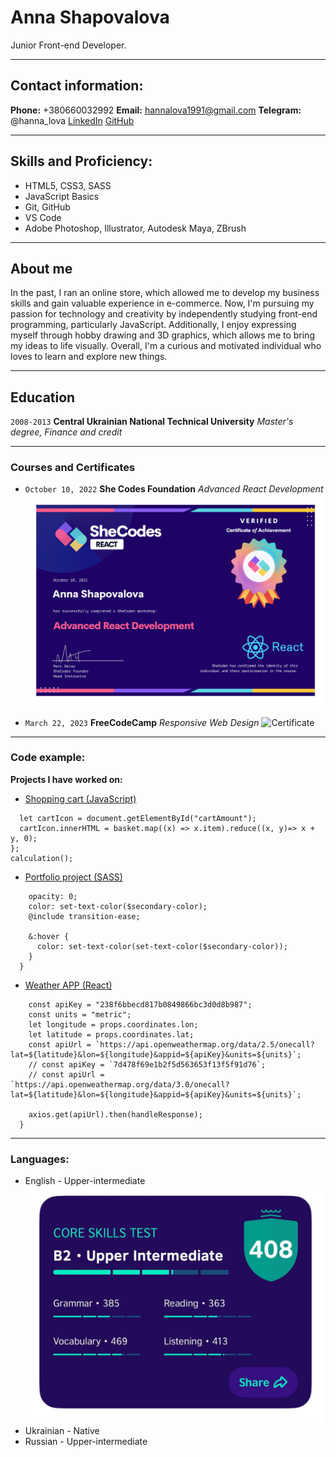 # Anna Shapovalova
Junior Front-end Developer.

---

## Contact information:

__Phone:__ +380660032992
__Email:__ hannalova1991@gmail.com
__Telegram:__ @hanna_lova
[LinkedIn](https://www.linkedin.com/in/anna-shapovalova-63116b238/)
[GitHub](https://github.com/hannashapovalova)

---

## Skills and Proficiency:

* HTML5, CSS3, SASS
* JavaScript Basics
* Git, GitHub
* VS Code
* Adobe Photoshop, Illustrator, Autodesk Maya, ZBrush

---

## About me

In the past, I ran an online store, which allowed me to develop my business skills and gain valuable experience in e-commerce. Now, I'm pursuing my passion for technology and creativity by independently studying front-end programming, particularly JavaScript. Additionally, I enjoy expressing myself through hobby drawing and 3D graphics, which allows me to bring my ideas to life visually. Overall, I'm a curious and motivated individual who loves to learn and explore new things.

---

## Education

`2008-2013`
__Central Ukrainian National Technical University__
*Master's degree, Finance and credit*

---

### Courses and Certificates

* `October 10, 2022`
__She Codes Foundation__
*Advanced React Development*
![Certificate](./images/sheCodes.png)

* `March 22, 2023`
__FreeCodeCamp__
*Responsive Web Design*
![Certificate](./images/freeCodeCamp.png.png)

---

### Code example:

__Projects I have worked on:__

* [Shopping cart (JavaScript)](https://github.com/hannashapovalova/shoping-cart-js.git)
``` let calculation = () => {
  let cartIcon = document.getElementById("cartAmount");
  cartIcon.innerHTML = basket.map((x) => x.item).reduce((x, y)=> x + y, 0);
};
calculation();
 ```
* [Portfolio project (SASS)](https://github.com/hannashapovalova/SASS-portfolio-tutorial.git)
``` &__btn {
    opacity: 0;
    color: set-text-color($secondary-color);
    @include transition-ease;

    &:hover {
      color: set-text-color(set-text-color($secondary-color));
    }
  }
   ```
* [Weather APP (React)](https://github.com/hannashapovalova/react-weather-app.git)
```   function apiCall() {
    const apiKey = "238f6bbecd817b0849866bc3d0d8b987";
    const units = "metric";
    let longitude = props.coordinates.lon;
    let latitude = props.coordinates.lat;
    const apiUrl = `https://api.openweathermap.org/data/2.5/onecall?lat=${latitude}&lon=${longitude}&appid=${apiKey}&units=${units}`;
    // const apiKey = `7d478f69e1b2f5d563653f13f5f91d76`;
    // const apiUrl = `https://api.openweathermap.org/data/3.0/onecall?lat=${latitude}&lon=${longitude}&appid=${apiKey}&units=${units}`;

    axios.get(apiUrl).then(handleResponse);
  }
  ```
---

### Languages:

* English - Upper-intermediate
![Certificate](./images/english.jpg)
* Ukrainian - Native
* Russian - Upper-intermediate


